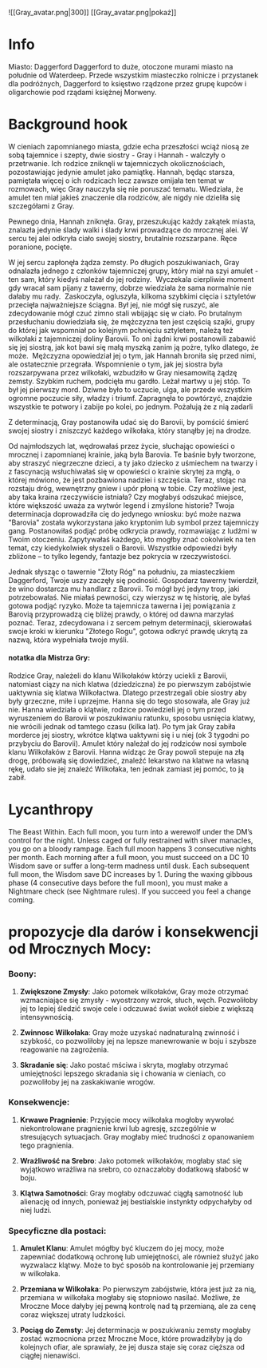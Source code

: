 
![[Gray_avatar.png|300]]
[[Gray_avatar.png|pokaż]]

# Info
Miasto: Daggerford
Daggerford to duże, otoczone murami miasto na południe od Waterdeep.
Przede wszystkim miasteczko rolnicze i przystanek dla podróżnych,
Daggerford to księstwo rządzone przez grupę kupców i oligarchowie pod rządami księżnej Morweny.


# Background hook
W cieniach zapomnianego miasta, gdzie echa przeszłości wciąż niosą ze sobą tajemnice i szepty, dwie siostry - Gray i Hannah - walczyły o przetrwanie. Ich rodzice zniknęli w tajemniczych okolicznościach, pozostawiając jedynie amulet jako pamiątkę. Hannah, będąc starsza, pamiętała więcej o ich rodzicach lecz zawsze omijała ten temat w rozmowach, więc Gray nauczyła się nie poruszać tematu. Wiedziała, że amulet ten miał jakieś znaczenie dla rodziców, ale nigdy nie dzieliła się szczegółami z Gray.

Pewnego dnia, Hannah zniknęła. Gray, przeszukując każdy zakątek miasta, znalazła jedynie ślady walki i ślady krwi prowadzące do mrocznej alei. W sercu tej alei odkryła ciało swojej siostry, brutalnie rozszarpane. Ręce poranione, pocięte. 

W jej sercu zapłonęła żądza zemsty.
Po długich poszukiwaniach, Gray odnalazła jednego z członków tajemniczej grupy, który miał na szyi amulet - ten sam, który kiedyś należał do jej rodziny. 
Wyczekala cierpliwie moment gdy wracał sam pijany z tawerny, dobrze wiedziała że sama normalnie nie dałaby mu rady. 
Zaskoczyła, ogluszyła, kilkoma szybkimi cięcia i sztyletów przecięła najważniejsze ściągna. Był jej, nie mógł się ruszyć, ale zdecydowanie mógł czuć zimno stali wbijając się w ciało.
Po brutalnym przesłuchaniu dowiedziała się, że mężczyzna ten jest częścią szajki, grupy do której jak wspomniał po kolejnym pchnięciu sztyletem, należą też wilkołaki z tajemniczej doliny Barovii. To oni żądni krwi postanowili zabawić się jej siostrą, jak kot bawi się małą myszką zanim ją pożre, tylko dlatego, że może. 
Mężczyzna opowiedział jej o tym, jak Hannah broniła się przed nimi, ale ostatecznie przegrała. Wspomnienie o tym, jak jej siostra była rozszarpywana przez wilkołaki, wzbudziło w Gray niesamowitą żądzę zemsty. Szybkim ruchem, podcięła mu gardło. Leżał martwy u jej stóp. To był jej pierwszy mord. Dziwne było to uczucie, ulga, ale przede wszystkim ogromne poczucie siły, władzy i triumf. Zapragnęła to powtórzyć, znajdzie wszystkie te potwory i zabije po kolei, po jednym. Pożałują że z nią zadarli

Z determinacją, Gray postanowiła udać się do Barovii, by pomścić śmierć swojej siostry i zniszczyć każdego wilkołaka, który stanąłby jej na drodze.

Od najmłodszych lat, wędrowałaś przez życie, słuchając opowieści o mrocznej i zapomnianej krainie, jaką była Barovia. Te baśnie były tworzone, aby straszyć niegrzeczne dzieci, a ty jako dziecko z uśmiechem na twarzy i z fascynacją wsłuchiwałaś się w opowieści o krainie skrytej za mgłą, o której mówiono, że jest pozbawiona nadziei i szczęścia.
Teraz, stojąc na rozstaju dróg, wewnętrzny gniew i upór płoną w tobie. Czy możliwe jest, aby taka kraina rzeczywiście istniała? Czy mogłabyś odszukać miejsce, które większość uważa za wytwór legend i zmyślone historie?
Twoja determinacja doprowadziła cię do jedynego wniosku: być może nazwa "Barovia" została wykorzystana jako kryptonim lub symbol przez tajemniczy gang. Postanowiłaś podjąć próbę odkrycia prawdy, rozmawiając z ludźmi w Twoim otoczeniu. Zapytywałaś każdego, kto mogłby znać cokolwiek na ten temat, czy kiedykolwiek słyszeli o Barovii. Wszystkie odpowiedzi były zbliżone – to tylko legendy, fantazje bez pokrycia w rzeczywistości.

Jednak słysząc o tawernie "Złoty Róg" na południu, za miasteczkiem Daggerford, Twoje uszy zaczęły się podnosić. Gospodarz tawerny twierdził, że wino dostarcza mu handlarz z Barovii. To mógł być jedyny trop, jaki potrzebowałaś. Nie miałaś pewności, czy wierzysz w tę historię, ale byłaś gotowa podjąć ryzyko. Może ta tajemnicza tawerna i jej powiązania z Barovią przyprowadzą cię bliżej prawdy, o której od dawna marzyłaś poznać. Teraz, zdecydowana i z sercem pełnym determinacji, skierowałaś swoje kroki w kierunku "Złotego Rogu", gotowa odkryć prawdę ukrytą za nazwą, która wypełniała twoje myśli.


#### notatka dla Mistrza Gry:
Rodzice Gray, należeli do klanu Wilkołaków którzy uciekli z Barovii, natomiast ciązy na nich klatwa (dziedziczna) że po pierwszym zabójstwie uaktywnia się klatwa Wilkołactwa. Dlatego przestrzegali  obie siostry aby były grzeczne, miłe i uprzejme. Hanna się do tego stosowała, ale Gray już nie.
Hanna wiedziała o klątwie, rodzice powiedzieli jej o tym przed wyruszeniem do Barovii w poszukiwaniu ratunku, sposobu usnięcia klatwy, nie wrócili jednak od tamtego czasu (kilka lat).
Po tym jak Gray zabiła morderce jej siostry, wkrótce klątwa uaktywni się i u niej (ok 3 tygodni po przybyciu do Barovii).
Amulet który należał do jej rodziców nosi symbole klanu Wilkołaków z Barovii.
Hanna widząc że Gray powoli stepuje na złą drogę, próbowałą się dowiedzieć, znaleźć lekarstwo na klatwe na własną rękę, udało sie jej znaleźć Wilkołaka, ten jednak zamiast jej pomóc, to ją zabił.


# Lycanthropy

The Beast Within. 
Each full moon, you turn into a
werewolf under the DM’s control for the night. Unless caged
or fully restrained with silver manacles, you go on a bloody
rampage.
Each full moon happens 3 consecutive nights per month.
Each morning after a full moon, you must succeed on a DC 10
Wisdom save or suffer a long-term madness until dusk. Each
subsequent full moon, the Wisdom save DC increases by 1.
During the waxing gibbous phase (4 consecutive days
before the full moon), you must make a Nightmare check
(see Nightmare rules). If you succeed you feel a change
coming.


# propozycje dla darów i konsekwencji od Mrocznych Mocy:

### Boony:

1. **Zwiększone Zmysły**: Jako potomek wilkołaków, Gray może otrzymać wzmacniające się zmysły - wyostrzony wzrok, słuch, węch. Pozwoliłoby jej to lepiej śledzić swoje cele i odczuwać świat wokół siebie z większą intensywnością.
    
2. **Zwinnosc Wilkołaka**: Gray może uzyskać nadnaturalną zwinność i szybkość, co pozwoliłoby jej na lepsze manewrowanie w boju i szybsze reagowanie na zagrożenia.
    
3. **Skradanie się**: Jako postać mściwa i skryta, mogłaby otrzymać umiejętności lepszego skradania się i chowania w cieniach, co pozwoliłoby jej na zaskakiwanie wrogów.
    

### Konsekwencje:

1. **Krwawe Pragnienie**: Przyjęcie mocy wilkołaka mogłoby wywołać niekontrolowane pragnienie krwi lub agresję, szczególnie w stresujących sytuacjach. Gray mogłaby mieć trudności z opanowaniem tego pragnienia.
    
2. **Wrażliwość na Srebro**: Jako potomek wilkołaków, mogłaby stać się wyjątkowo wrażliwa na srebro, co oznaczałoby dodatkową słabość w boju.
    
3. **Klątwa Samotności**: Gray mogłaby odczuwać ciągłą samotność lub alienację od innych, ponieważ jej bestialskie instynkty odpychałyby od niej ludzi.
    

### Specyficzne dla postaci:

1. **Amulet Klanu**: Amulet mógłby być kluczem do jej mocy, może zapewniać dodatkową ochronę lub umiejętności, ale również służyć jako wyzwalacz klątwy. Może to być sposób na kontrolowanie jej przemiany w wilkołaka.
    
2. **Przemiana w Wilkołaka**: Po pierwszym zabójstwie, która jest już za nią, przemiana w wilkołaka mogłaby się stopniowo nasilać. Możliwe, że Mroczne Moce dałyby jej pewną kontrolę nad tą przemianą, ale za cenę coraz większej utraty ludzkości.
    
3. **Pociąg do Zemsty**: Jej determinacja w poszukiwaniu zemsty mogłaby zostać wzmocniona przez Mroczne Moce, które prowadziłyby ją do kolejnych ofiar, ale sprawiały, że jej dusza staje się coraz cięższa od ciągłej nienawiści.